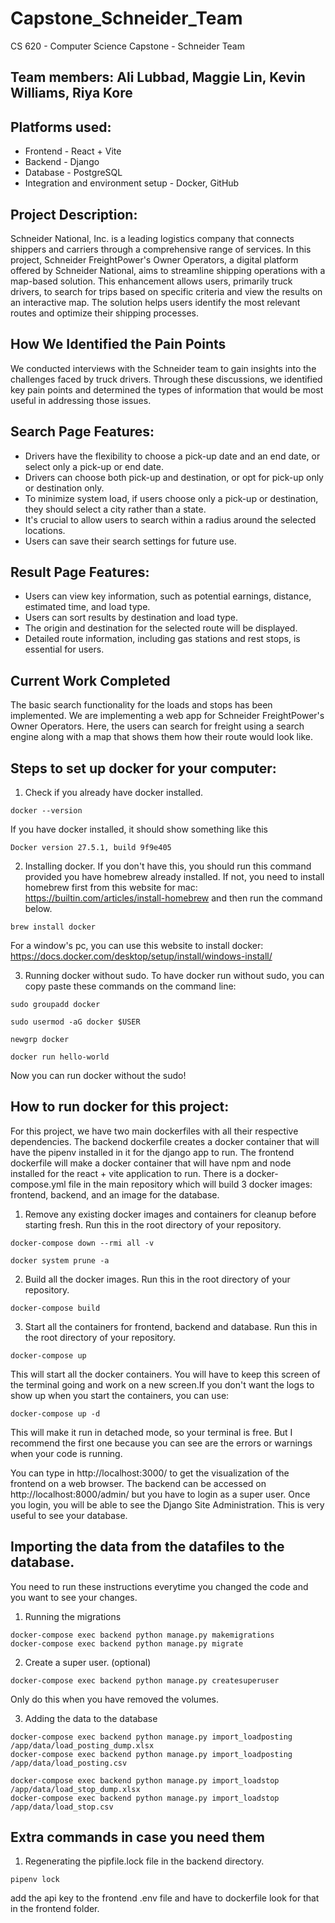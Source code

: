 # Capstone_Schneider_Team
CS 620 - Computer Science Capstone - Schneider Team
## Team members: Ali Lubbad, Maggie Lin, Kevin Williams, Riya Kore

## Platforms used:
- Frontend - React + Vite
- Backend - Django
- Database - PostgreSQL
- Integration and environment setup - Docker, GitHub

## Project Description:
Schneider National, Inc. is a leading logistics company that connects shippers and carriers through a comprehensive range of services. In this project, Schneider FreightPower's Owner Operators, a digital platform offered by Schneider National, aims to streamline shipping operations with a map-based solution. This enhancement allows users, primarily truck drivers, to search for trips based on specific criteria and view the results on an interactive map. The solution helps users identify the most relevant routes and optimize their shipping processes.

## How We Identified the Pain Points
We conducted interviews with the Schneider team to gain insights into the challenges faced by truck drivers. Through these discussions, we identified key pain points and determined the types of information that would be most useful in addressing those issues.

## Search Page Features:
- Drivers have the flexibility to choose a pick-up date and an end date, or select only a pick-up or end date.
- Drivers can choose both pick-up and destination, or opt for pick-up only or destination only.
- To minimize system load, if users choose only a pick-up or destination, they should select a city rather than a state.
- It's crucial to allow users to search within a radius around the selected locations.
- Users can save their search settings for future use.

## Result Page Features:
- Users can view key information, such as potential earnings, distance, estimated time, and load type.
- Users can sort results by destination and load type.
- The origin and destination for the selected route will be displayed.
- Detailed route information, including gas stations and rest stops, is essential for users.

## Current Work Completed
The basic search functionality for the loads and stops has been implemented.
We are implementing a web app for Schneider FreightPower's Owner Operators. Here, the users can search for freight using a search engine along with a map that shows them how their route would look like.

## Steps to set up docker for your computer:
1. Check if you already have docker installed.
```console
docker --version
```
If you have docker installed, it should show something like this
```console
Docker version 27.5.1, build 9f9e405
```
2. Installing docker.
If you don't have this, you should run this command provided you have homebrew already installed. If not, you need to install homebrew first from this website for mac: https://builtin.com/articles/install-homebrew and then run the command below.
```console
brew install docker
```
For a window's pc, you can use this website to install docker: https://docs.docker.com/desktop/setup/install/windows-install/

3. Running docker without sudo.
To have docker run without sudo, you can copy paste these commands on the command line:
```console
sudo groupadd docker
```
```console
sudo usermod -aG docker $USER
```
```console
newgrp docker
```
```console
docker run hello-world
```
Now you can run docker without the sudo!

## How to run docker for this project:

For this project, we have two main dockerfiles with all their respective dependencies. The backend dockerfile creates a docker container that will have the pipenv installed in it for the django app to run. The frontend dockerfile will make a docker container that will have npm and node installed for the react + vite application to run. There is a docker-compose.yml file in the main repository which will build 3 docker images: frontend, backend, and an image for the database.

1. Remove any existing docker images and containers for cleanup before starting fresh. Run this in the root directory of your repository. 
```console
docker-compose down --rmi all -v
```
```console
docker system prune -a
```

2. Build all the docker images. Run this in the root directory of your repository.
```console
docker-compose build
```

3. Start all the containers for frontend, backend and database. Run this in the root directory of your repository.
```console
docker-compose up
```
This will start all the docker containers. You will have to keep this screen of the terminal going and work on a new screen.If you don't want the logs to show up when you start the containers, you can use:
```console
docker-compose up -d
```
This will make it run in detached mode, so your terminal is free. But I recommend the first one because you can see are the errors or warnings when your code is running.

You can type in http://localhost:3000/ to get the visualization of the frontend on a web browser. The backend can be accessed on http://localhost:8000/admin/ but you have to login as a super user. Once you login, you will be able to see the Django Site Administration. This is very useful to see your database. 

## Importing the data from the datafiles to the database.

You need to run these instructions everytime you changed the code and you want to see your changes.

1. Running the migrations
```console
docker-compose exec backend python manage.py makemigrations
docker-compose exec backend python manage.py migrate
```

2. Create a super user. (optional)
```console
docker-compose exec backend python manage.py createsuperuser
```
Only do this when you have removed the volumes.

3. Adding the data to the database
```console
docker-compose exec backend python manage.py import_loadposting /app/data/load_posting_dump.xlsx
docker-compose exec backend python manage.py import_loadposting /app/data/load_posting.csv

docker-compose exec backend python manage.py import_loadstop /app/data/load_stop_dump.xlsx
docker-compose exec backend python manage.py import_loadstop /app/data/load_stop.csv
```

## Extra commands in case you need them

1. Regenerating the pipfile.lock file in the backend directory.
```console
pipenv lock
```

add the api key to the frontend .env file and have to dockerfile look for that in the frontend folder. 

